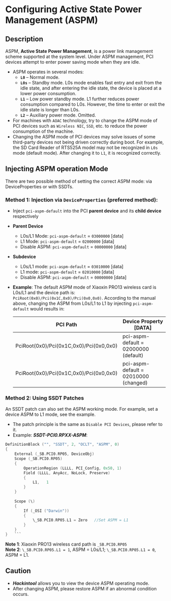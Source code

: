 # Configuring Active State Power Management (ASPM)

## Description

ASPM, **Active State Power Management**, is a power link management scheme supported at the system level. Under ASPM management, PCI devices attempt to enter power saving mode when they are idle.

- ASPM operates in several modes:
  - **`L0`** – Normal mode.
  - **`L0s`** – Standby mode. L0s mode enables fast entry and exit from the idle state, and after entering the idle state, the device is placed at a lower power consumption.
  - **`L1`** – Low power standby mode. L1 further reduces power consumption compared to L0s. However, the time to enter or exit the idle state is longer than L0s.
  - **`L2`** – Auxiliary power mode. Omitted.
- For machines with `AOAC` technology, try to change the ASPM mode of PCI devices such as `Wireless NIC`, `SSD`, etc. to reduce the power consumption of the machine.
- Changing the ASPM mode of PCI devices may solve issues of some third-party devices not being driven correctly during boot. For example, the SD Card Reader of RTS525A model may not be recognized in `L0s` mode (default mode). After changing it to `L1`, it is recognized correctly.

## Injecting ASPM operation Mode
There are two possible method of setting the correct ASPM mode: via DeviceProperties or with SSDTs.

### Method 1: Injection via `DeviceProperties` (preferred method):

- Inject `pci-aspm-default` into the PCI **parent device** and its **child device** respectively
- **Parent Device**
	- L0s/L1 Mode: `pci-aspm-default` = `03000000` [data]
	- L1 Mode: `pci-aspm-default` = `02000000` [data]
   	- Disable ASPM: `pci-aspm-default` = `00000000` [data]
- **Subdevice**
	- L0s/L1 mode: `pci-aspm-default` = `03010000` [data]
	- L1 mode: `pci-aspm-default` = `02010000` [data]
	- Disable ASPM: `pci-aspm-default` = `00000000` [data]
- **Example**:
	The default ASPM mode of Xiaoxin PRO13 wireless card is L0s/L1 and the device path is: `PciRoot(0x0)/Pci(0x1C,0x0)/Pci(0x0,0x0)`. According to the manual above, changing the ASPM from L0s/L1 to L1 by injecting `pci-aspm-default` would results in:

	|PCI Path|Device Property [DATA]|
	|--------|----------------------|
	PciRoot(0x0)/Pci(0x1C,0x0)/Pci(0x0,0x0)|pci-aspm-default = 02000000 (default)|
	PciRoot(0x0)/Pci(0x1C,0x0)/Pci(0x0,0x0)|pci-aspm-default = 02010000 (changed)|

### Method 2: Using SSDT Patches
An SSDT patch can also set the ASPM working mode. For example, set a device ASPM to L1 mode, see the example.

- The patch principle is the same as `Disable PCI Devices`, please refer to it.
- Example: ***SSDT-PCI0.RPXX-ASPM***:

```swift
DefinitionBlock ("", "SSDT", 2, "OCLT", "ASPM", 0)
{
    External (_SB.PCI0.RP05, DeviceObj)
    Scope (_SB.PCI0.RP05)
    {
        OperationRegion (LLLL, PCI_Config, 0x50, 1)
        Field (LLLL, AnyAcc, NoLock, Preserve)
        {
            L1,   1
        }
    }
    
    Scope (\)
    {
        If (_OSI ("Darwin"))
        {
            \_SB.PCI0.RP05.L1 = Zero   //Set ASPM = L1
        }
    }
}	```           
```
**Note 1**: Xiaoxin PRO13 wireless card path is `_SB.PCI0.RP05`  
**Note 2**: `\_SB.PCI0.RP05.L1 = 1`, ASPM = L0s/L1; `\_SB.PCI0.RP05.L1 = 0`, ASPM = L1.

## Caution

- ***Hackintool*** allows you to view the device ASPM operating mode.
- After changing ASPM, please restore ASPM if an abnormal condition occurs.
